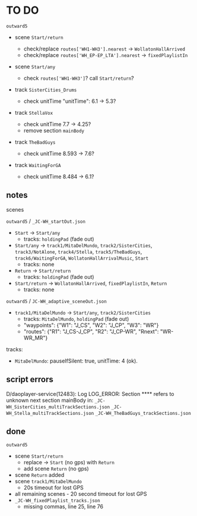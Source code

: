 # TO DO

`outward5`

- scene `Start/return` 
  - check/replace `routes['WH1-WH3'].nearest` -> `WollatonHallArrived`
  - check/replace `routes['WH_EP-EP_LTA'].nearest` -> `fixedPlaylistIn`
- scene `Start/any` 
  - check `routes['WH1-WH3']`? call `Start/return`?

- track `SisterCities_Drums`
  - check unitTime "unitTime": 6.1 -> 5.3?
- track `StellaVox`
  - check unitTime 7.7 -> 4.25?
  - remove section `mainBody`
- track `TheBadGuys`
  - check unitTime 8.593 -> 7.6?
- track `WaitingForGA`
  - check unitTime 8.484 -> 6.1?

## notes

scenes

`outward5` / `_JC-WH_startOut.json`

- `Start` -> `Start/any`
  - tracks: `holdingPad` (fade out)
- `Start/any` -> `track1/MitaDelMundo`, `track2/SisterCities`, `track3/NotAlone`, `track4/Stella`, `track5/TheBadGuys`, `track6/WaitingForGA`, `WollatonHallArrivalMusic`, `Start`
  - tracks: none
- `Return` -> `Start/return`
  - tracks: `holdingPad` (fade out)
- `Start/return` -> `WollatonHallArrived`, `fixedPlaylistIn`, `Return`
  - tracks: none

`outward5` / `JC-WH_adaptive_sceneOut.json`

- `track1/MitaDelMundo` -> `Start/any`, `track2/SisterCities`
  - tracks: `MitaDelMundo`, `holdingPad` (fade out)
  - "waypoints": {"W1": "J_CS", "W2": "J_CP", "W3": "WR"}
  - "routes": {"R1": "J_CS-J_CP", "R2": "J_CP-WR", "Rnext": "WR-WR_MR"}

tracks:

- `MitaDelMundo`: pauseIfSilent: true, unitTime: 4 (ok).


## script errors

D/daoplayer-service(12483): Log LOG_ERROR: Section **** refers to unknown next section mainBody
in:
`_JC-WH_SisterCities_multiTrackSections.json`
`_JC-WH_Stella_multiTrackSections.json`
`_JC-WH_TheBadGuys_trackSections.json`

## done

`outward5`

- scene `Start/return` 
  - replace -> `Start` (no gps) with `Return`
  - add scene `Return` (no gps)
- scene `Return` added
- scene `track1/MitaDelMundo`
  - 20s timeout for lost GPS
- all remaining scenes - 20 second timeout for lost GPS
- `_JC-WH_fixedPlaylist_tracks.json`
  - missing commas, line 25, line 76

